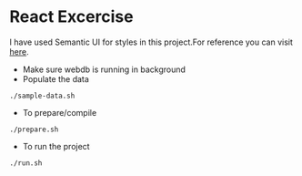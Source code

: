 # React Excercise
I have used Semantic UI for styles in this project.For reference you can visit [here](https://semantic-ui.com/introduction/getting-started.html).
* Make sure webdb is running in background
* Populate the data 
 ```shell
./sample-data.sh
```
* To prepare/compile
```shell
./prepare.sh
```
* To run the project
```shell
./run.sh
```
